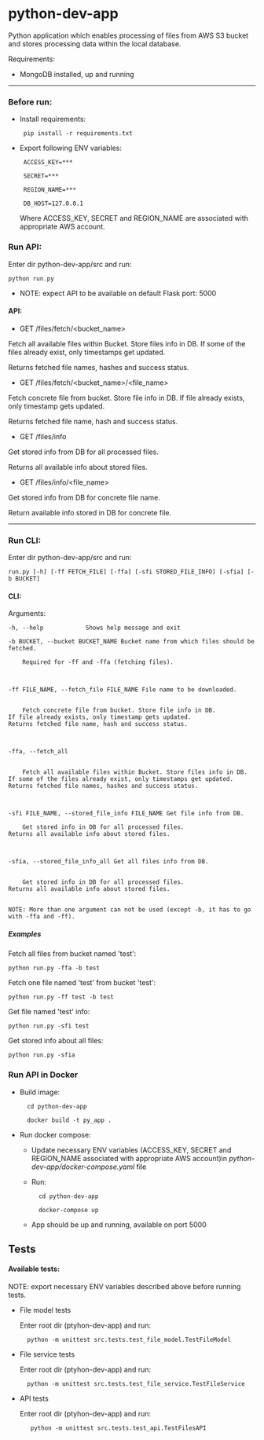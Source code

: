 # python-dev-app

Python application which enables processing of files from AWS S3 bucket and stores processing data within the local database.

Requirements:
* MongoDB installed, up and running

---

### Before run:

 * Install requirements:

        pip install -r requirements.txt

 * Export following ENV variables:

        ACCESS_KEY=***

        SECRET=***

        REGION_NAME=***

        DB_HOST=127.0.0.1

   Where ACCESS_KEY, SECRET and REGION_NAME are associated with appropriate AWS account.


### Run API: 

Enter dir python-dev-app/src and run: 
    
    python run.py

* NOTE: expect API to be available on default Flask port: 5000

#### API:
 
* GET /files/fetch/<bucket_name>

Fetch all available files within Bucket. Store files info in DB.
If some of the files already exist, only timestamps get updated.

Returns fetched file names, hashes and success status.

* GET /files/fetch/<bucket_name>/<file_name>

Fetch concrete file from bucket. Store file info in DB.
If file already exists, only timestamp gets updated.

Returns fetched file name, hash and success status.

* GET /files/info

Get stored info from DB for all processed files.

Returns all available info about stored files.

* GET /files/info/<file_name>

Get stored info from DB for concrete file name.

Return available info stored in DB for concrete file.


---

### Run CLI:

Enter dir python-dev-app/src and run: 

    run.py [-h] [-ff FETCH_FILE] [-ffa] [-sfi STORED_FILE_INFO] [-sfia] [-b BUCKET]

#### CLI:

Arguments:

    -h, --help            Shows help message and exit
  
    -b BUCKET, --bucket BUCKET_NAME Bucket name from which files should be fetched.
        
        Required for -ff and -ffa (fetching files).
        
        
        
    -ff FILE_NAME, --fetch_file FILE_NAME File name to be downloaded.
    
    
        Fetch concrete file from bucket. Store file info in DB.
    If file already exists, only timestamp gets updated.
    Returns fetched file name, hash and success status.



    -ffa, --fetch_all     
        
        
        Fetch all available files within Bucket. Store files info in DB. 
    If some of the files already exist, only timestamps get updated. 
    Returns fetched file names, hashes and success status.
  
  
  
    -sfi FILE_NAME, --stored_file_info FILE_NAME Get file info from DB.
        
        Get stored info in DB for all processed files.
    Returns all available info about stored files.
    
    
    
    -sfia, --stored_file_info_all Get all files info from DB.


        Get stored info in DB for all processed files.
    Returns all available info about stored files.
    
    
    NOTE: More than one argument can not be used (except -b, it has to go with -ffa and -ff).
    
##### Examples

Fetch all files from bucket named 'test':

    python run.py -ffa -b test

Fetch one file named 'test' from bucket 'test':

    python run.py -ff test -b test
    
Get file named 'test' info:

    python run.py -sfi test
    
Get stored info about all files:

    python run.py -sfia
    

### Run API in Docker

* Build image:

        cd python-dev-app

        docker build -t py_app .

* Run docker compose:

    * Update necessary ENV variables
    (ACCESS_KEY, SECRET and REGION_NAME associated with appropriate AWS account)in *python-dev-app/docker-compose.yaml* file

    * Run:

            cd python-dev-app

            docker-compose up

    * App should be up and running, available on port 5000

## Tests

#### Available tests:

NOTE: export necessary ENV variables described above before running tests.

* File model tests

    Enter root dir (ptyhon-dev-app) and run:

        python -m unittest src.tests.test_file_model.TestFileModel
        
* File service tests

    Enter root dir (ptyhon-dev-app) and run:
        
        python -m unittest src.tests.test_file_service.TestFileService
        
* API tests

    Enter root dir (ptyhon-dev-app) and run:
    
         python -m unittest src.tests.test_api.TestFilesAPI
